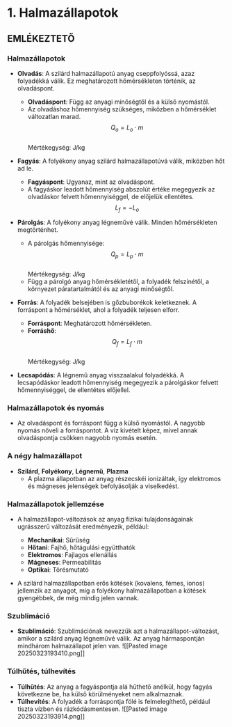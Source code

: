 # 1. Halmazállapotok

## EMLÉKEZTETŐ

### Halmazállapotok

- **Olvadás**: A szilárd halmazállapotú anyag cseppfolyóssá, azaz folyadékká válik. Ez meghatározott hőmérsékleten történik, az olvadáspont.
  - **Olvadáspont**: Függ az anyagi minőségtől és a külső nyomástól.
  - Az olvadáshoz hőmennyiség szükséges, miközben a hőmérséklet változatlan marad.  
    $$ Q_o = L_o \cdot m $$  
    Mértékegység: J/kg

- **Fagyás**: A folyékony anyag szilárd halmazállapotúvá válik, miközben hőt ad le.
  - **Fagyáspont**: Ugyanaz, mint az olvadáspont.
  - A fagyáskor leadott hőmennyiség abszolút értéke megegyezik az olvadáskor felvett hőmennyiséggel, de előjelük ellentétes.
    $$ L_f = - L_o $$

- **Párolgás**: A folyékony anyag légneművé válik. Minden hőmérsékleten megtörténhet.
  - A párolgás hőmennyisége:
    $$ Q_p = L_p \cdot m $$  
    Mértékegység: J/kg
  - Függ a párolgó anyag hőmérsékletétől, a folyadék felszínétől, a környezet páratartalmától és az anyagi minőségtől.

- **Forrás**: A folyadék belsejében is gőzbuborékok keletkeznek. A forráspont a hőmérséklet, ahol a folyadék teljesen elforr.
  - **Forráspont**: Meghatározott hőmérsékleten.
  - **Forráshő**:
    $$ Q_f = L_f \cdot m $$  
    Mértékegység: J/kg

- **Lecsapódás**: A légnemű anyag visszaalakul folyadékká. A lecsapódáskor leadott hőmennyiség megegyezik a párolgáskor felvett hőmennyiséggel, de ellentétes előjellel.

### Halmazállapotok és nyomás

- Az olvadáspont és forráspont függ a külső nyomástól. A nagyobb nyomás növeli a forráspontot. A víz kivételt képez, mivel annak olvadáspontja csökken nagyobb nyomás esetén.

### A négy halmazállapot

- **Szilárd**, **Folyékony**, **Légnemű**, **Plazma**
  - A plazma állapotban az anyag részecskéi ionizáltak, így elektromos és mágneses jelenségek befolyásolják a viselkedést.

### Halmazállapotok jellemzése

- A halmazállapot-változások az anyag fizikai tulajdonságainak ugrásszerű változását eredményezik, például:
  - **Mechanikai**: Sűrűség
  - **Hőtani**: Fajhő, hőtágulási együtthatók
  - **Elektromos**: Fajlagos ellenállás
  - **Mágneses**: Permeabilitás
  - **Optikai**: Törésmutató

- A szilárd halmazállapotban erős kötések (kovalens, fémes, ionos) jellemzik az anyagot, míg a folyékony halmazállapotban a kötések gyengébbek, de még mindig jelen vannak.

### Szublimáció

- **Szublimáció**: Szublimációnak nevezzük azt a halmazállapot-változást, amikor a szilárd anyag légneművé válik. Az anyag hármaspontján mindhárom halmazállapot jelen van.
![[Pasted image 20250323193410.png]]
### Túlhűtés, túlhevítés

- **Túlhűtés**: Az anyag a fagyáspontja alá hűthető anélkül, hogy fagyás következne be, ha külső körülményeket nem alkalmaznak.
- **Túlhevítés**: A folyadék a forráspontja fölé is felmelegíthető, például tiszta vízben és rázkódásmentesen.
![[Pasted image 20250323193914.png]]